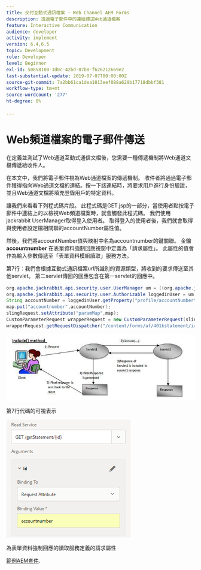 ```yaml
---
title: 交付互動式通訊檔案 — Web Channel AEM Forms
description: 透過電子郵件中的連結傳送Web通道檔案
feature: Interactive Communication
audience: developer
activity: implement
version: 6.4,6.5
topic: Development
role: Developer
level: Beginner
exl-id: 50858100-3d0c-42bd-87b8-f626212669e2
last-substantial-update: 2019-07-07T00:00:00Z
source-git-commit: 7a2bb61ca1dea1013eef088a629b17718dbbf381
workflow-type: tm+mt
source-wordcount: '277'
ht-degree: 0%

---
```


# Web頻道檔案的電子郵件傳送

在定義並測試了Web通道互動式通信文檔後，您需要一種傳遞機制將Web通道文檔傳遞給收件人。

在本文中，我們將電子郵件視為Web通道檔案的傳遞機制。 收件者將通過電子郵件獲得指向Web通道文檔的連結。按一下該連結時，將要求用戶進行身份驗證，並且Web通道文檔將填充登錄用戶的特定資料。

讓我們來看看下列程式碼片段。 此程式碼是GET.jsp的一部分，當使用者點按電子郵件中連結上的以檢視Web頻道檔案時，就會觸發此程式碼。 我們使用jackrabbit UserManager取得登入使用者。 取得登入的使用者後，我們就會取得與使用者設定檔相關聯的accountNumber屬性值。

然後，我們將accountNumber值與映射中名為accountnumber的鍵關聯。 金鑰 **accountnumber** 在表單資料強制回應視窗中定義為「請求屬性」。 此屬性的值會作為輸入參數傳遞至「表單資料模組讀取」服務方法。

第7行：我們會根據互動式通訊檔案url所識別的資源類型，將收到的要求傳送至其他servlet。 第二servlet傳回的回應包含在第一servlet的回應中。

```java
org.apache.jackrabbit.api.security.user.UserManager um = ((org.apache.jackrabbit.api.JackrabbitSession) session).getUserManager();
org.apache.jackrabbit.api.security.user.Authorizable loggedinUser = um.getAuthorizable(session.getUserID());
String accountNumber = loggedinUser.getProperty("profile/accountNumber")[0].getString();
map.put("accountnumber",accountNumber);
slingRequest.setAttribute("paramMap",map);
CustomParameterRequest wrapperRequest = new CustomParameterRequest(slingRequest,"GET");
wrapperRequest.getRequestDispatcher("/content/forms/af/401kstatement/irastatement/channels/web.html").include(wrapperRequest, response);
```

![包含方法方法方法](assets/includemethod.jpg)

第7行代碼的可視表示

![請求參數設定](assets/requestparameter.png)

為表單資料強制回應的讀取服務定義的請求屬性

[範例AEM套件](assets/webchanneldelivery.zip).
